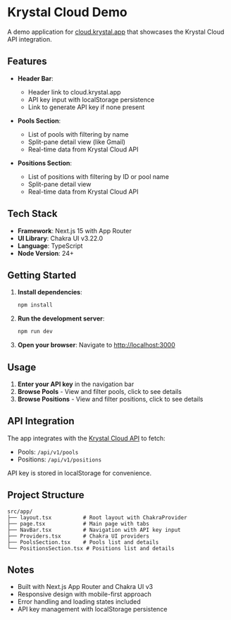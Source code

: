 # Krystal Cloud Demo

A demo application for [cloud.krystal.app](https://cloud.krystal.app) that showcases the Krystal Cloud API integration.

## Features

- **Header Bar**:
  - Header link to cloud.krystal.app
  - API key input with localStorage persistence
  - Link to generate API key if none present

- **Pools Section**:
  - List of pools with filtering by name
  - Split-pane detail view (like Gmail)
  - Real-time data from Krystal Cloud API

- **Positions Section**:
  - List of positions with filtering by ID or pool name
  - Split-pane detail view
  - Real-time data from Krystal Cloud API

## Tech Stack

- **Framework**: Next.js 15 with App Router
- **UI Library**: Chakra UI v3.22.0
- **Language**: TypeScript
- **Node Version**: 24+

## Getting Started

1. **Install dependencies**:

   ```bash
   npm install
   ```

2. **Run the development server**:

   ```bash
   npm run dev
   ```

3. **Open your browser**:
   Navigate to [http://localhost:3000](http://localhost:3000)

## Usage

1. **Enter your API key** in the navigation bar
2. **Browse Pools** - View and filter pools, click to see details
3. **Browse Positions** - View and filter positions, click to see details

## API Integration

The app integrates with the [Krystal Cloud API](https://cloud-api.krystal.app/swagger/index.html#/) to fetch:

- Pools: `/api/v1/pools`
- Positions: `/api/v1/positions`

API key is stored in localStorage for convenience.

## Project Structure

```
src/app/
├── layout.tsx          # Root layout with ChakraProvider
├── page.tsx            # Main page with tabs
├── NavBar.tsx          # Navigation with API key input
├── Providers.tsx       # Chakra UI providers
├── PoolsSection.tsx    # Pools list and details
└── PositionsSection.tsx # Positions list and details
```

## Notes

- Built with Next.js App Router and Chakra UI v3
- Responsive design with mobile-first approach
- Error handling and loading states included
- API key management with localStorage persistence
